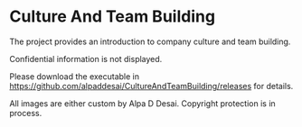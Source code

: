 # Culture And Team Building

The project provides an introduction to company culture and team building. 

Confidential information is not displayed.

Please download the executable in https://github.com/alpaddesai/CultureAndTeamBuilding/releases for details. 

All images are either custom by Alpa D Desai. Copyright protection is in process.
